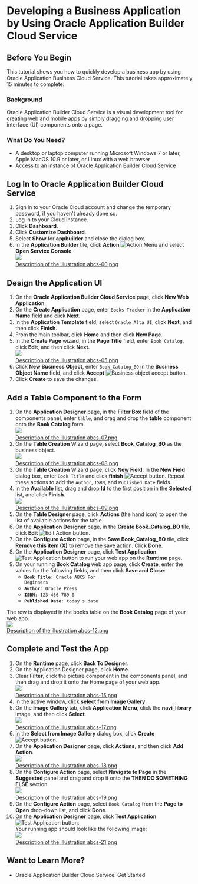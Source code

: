 # Developing a Business Application by Using Oracle Application Builder Cloud Service #

## Before You Begin ##

This tutorial shows you how to quickly develop a business app by using Oracle Application Business Cloud Service. This tutorial takes approximately 15 minutes to complete.

### Background ###

Oracle Application Builder Cloud Service is a visual development tool for creating web and mobile apps by simply dragging and dropping user interface (UI) components onto a page. 

### What Do You Need? ###

* A desktop or laptop computer running Microsoft Windows 7 or later, Apple MacOS 10.9 or later, or Linux with a web browser
* Access to an instance of Oracle Application Builder Cloud Service

## Log In to Oracle Application Builder Cloud Service ##

1. Sign in to your Oracle Cloud account and change the temporary password, if you haven't already done so.
2. Log in to your Cloud instance.
3. Click **Dashboard**.
4. Click **Customize Dashboard**.
5. Select **Show** for **appbuilder** and close the dialog box.
6. In the **Application Builder** tile, click **Action** ![Action Menu](img/hamburger.png) and select **Open Service Console**.
<br>![](img/abcs-00.png)<br>
[Description of the illustration abcs-00.png](files/abcs-00.txt)

## Design the Application UI ##

1. On the **Oracle Application Builder Cloud Service** page, click **New Web Application**. 
2. On the **Create Application** page, enter `Books Tracker` in the **Application Name** field and click **Next**. 
3. In the **Application Template** field, select `Oracle Alta UI`, click **Next**, and then click **Finish**. 
4. From the main toolbar, click **Home** and then click **New Page**. 
5. In the **Create Page** wizard, in the **Page Title** field, enter `Book Catalog`, click **Edit**, and then click **Next**. 
<br>![](img/abcs-05.png)<br>
[Description of the illustration abcs-05.png](files/abcs-05.txt)
6. Click **New Business Object**, enter `Book_Catalog_BO` in the **Business Object Name** field, and click **Accept** ![Business object accept button](img/func_checkmark_16_ena.png). 
7. Click **Create** to save the changes.

## Add a Table Component to the Form ##

1. On the **Application Designer** page, in the **Filter Box** field of the components panel, enter `table`, and drag and drop the **table** component onto the **Book Catalog** form. 
<br>![](img/abcs-07.png)<br>
[Description of the illustration abcs-07.png](files/abcs-07.txt)
2. On the **Table Creation** Wizard page, select **Book_Catalog_BO** as the business object. 
<br>![](img/abcs-08.png)<br>
[Description of the illustration abcs-08.png](files/abcs-08.txt)
3. On the **Table Creation** Wizard page, click **New Field**. In the **New Field** dialog box, enter `Book Title` and click **finish** ![Accept button](img/func_checkmark_16_ena.png). Repeat these actions to add the `Author`, `ISBN`, and `Published Date` fields. 
4. In the **Available** list, drag and drop **Id** to the first position in the **Selected** list, and click **Finish**. 
<br>![](img/abcs-09.png)<br>
[Description of the illustration abcs-09.png](files/abcs-09.txt)
5. On the **Table Designer** page, click **Actions** (the hand icon) to open the list of available actions for the table.
6. On the **Application Designer** page, in the **Create Book_Catalog_BO** tile, click **Edit** ![Edit Action button](img/abcs-22.png). 
7. On the **Configure Action** page, in the **Save Book_Catalog_BO** tile, click **Remove this item (X)** to remove the save action. Click **Done**. 
8. On the **Application Designer** page, click **Test Application**![Test Application button](img/abcs-13.png) to run your web app on the **Runtime** page.
9. On your running **Book Catalog** web app page, click **Create**, enter the values for the following fields, and then click **Save and Close**: 
    * <code><strong>Book Title</strong>: Oracle ABCS For Beginners</code>
    * <code><strong>Author</strong>: Oracle Press</code>
    * <code><strong>ISBN</strong>: 123-456-789-0 </code>
    * <code><strong>Published Date</strong>: today's date </code>
    
The row is displayed in the books table on the **Book Catalog** page of your web app.
<br>![](img/abcs-12.png)<br>
[Description of the illustration abcs-12.png](files/abcs-12.txt)

## Complete and Test the App ##

1. On the **Runtime** page, click **Back To Designer**.
2. On the Application Designer page, click **Home**.
3. Clear **Filter**, click the picture component in the components panel, and then drag and drop it onto the Home page of your web app. 
<br>![](img/abcs-15.png)<br>
[Description of the illustration abcs-15.png](files/abcs-15.txt)
4. In the active window, click **select from Image Gallery**. 
5. On the **Image Gallery** tab, click **Application Menu**, click the **navi_library** image, and then click **Select**. 
<br>![](img/abcs-17.png)<br>
[Description of the illustration abcs-17.png](files/abcs-17.txt)
6. In the **Select from Image Gallery** dialog box, click **Create** ![Accept button](img/func_checkmark_16_ena.png). 
7. On the **Application Designer** page, click **Actions**, and then click **Add Action**. 
<br>![](img/abcs-18.png)<br>
[Description of the illustration abcs-18.png](files/abcs-18.txt)
8. On the **Configure Action** page, select **Navigate to Page** in the **Suggested** panel and drag and drop it onto the **THEN DO SOMETHING ELSE** section. 
<br>![](img/abcs-19.png)<br>
[Description of the illustration abcs-19.png](files/abcs-19.txt)
9. On the **Configure Action** page, select `Book Catalog` from the **Page to Open** drop-down list, and click **Done**. 
10. On the **Application Designer** page, click **Test Application** ![Test Application button](img/abcs-13.png). 
<br>Your running app should look like the following image:
<br>![](img/abcs-21.png)<br>
[Description of the illustration abcs-21.png](files/abcs-21.txt)


## Want to Learn More? ##
* Oracle Application Builder Cloud Service: Get Started

